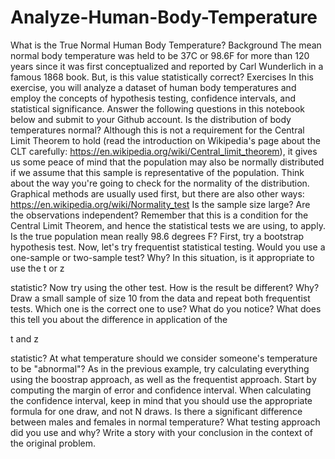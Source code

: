 # Analyze-Human-Body-Temperature

What is the True Normal Human Body Temperature?
Background
The mean normal body temperature was held to be 37C or 98.6F for more than 120 years since it was first conceptualized and reported by Carl Wunderlich in a famous 1868 book. But, is this value statistically correct?
Exercises
In this exercise, you will analyze a dataset of human body temperatures and employ the concepts of hypothesis testing, confidence intervals, and statistical significance.
Answer the following questions in this notebook below and submit to your Github account.
Is the distribution of body temperatures normal? 
Although this is not a requirement for the Central Limit Theorem to hold (read the introduction on Wikipedia's page about the CLT carefully: https://en.wikipedia.org/wiki/Central_limit_theorem), it gives us some peace of mind that the population may also be normally distributed if we assume that this sample is representative of the population. 
Think about the way you're going to check for the normality of the distribution. Graphical methods are usually used first, but there are also other ways: https://en.wikipedia.org/wiki/Normality_test 
Is the sample size large? Are the observations independent? 
Remember that this is a condition for the Central Limit Theorem, and hence the statistical tests we are using, to apply. 
Is the true population mean really 98.6 degrees F? 
First, try a bootstrap hypothesis test. 
Now, let's try frequentist statistical testing. Would you use a one-sample or two-sample test? Why? 
In this situation, is it appropriate to use the t
or z

statistic? 
Now try using the other test. How is the result be different? Why? 
Draw a small sample of size 10 from the data and repeat both frequentist tests. 
Which one is the correct one to use? 
What do you notice? What does this tell you about the difference in application of the 

t
and 
z

statistic? 
At what temperature should we consider someone's temperature to be "abnormal"? 
As in the previous example, try calculating everything using the boostrap approach, as well as the frequentist approach. 
Start by computing the margin of error and confidence interval. When calculating the confidence interval, keep in mind that you should use the appropriate formula for one draw, and not N draws. 
Is there a significant difference between males and females in normal temperature? 
What testing approach did you use and why? 
Write a story with your conclusion in the context of the original problem. 
